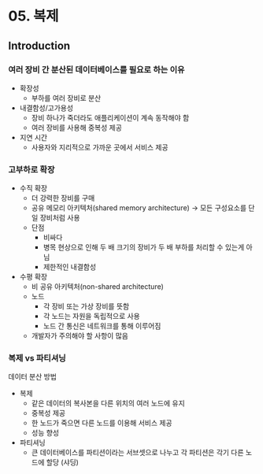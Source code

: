 # 05. 복제
## Introduction
### 여러 장비 간 분산된 데이터베이스를 필요로 하는 이유
- 확장성
    - 부하를 여러 장비로 분산
- 내결함성/고가용성
    - 장비 하나가 죽더라도 애플리케이션이 계속 동작해야 함
    - 여러 장비를 사용해 중복성 제공
- 지연 시간
    - 사용자와 지리적으로 가까운 곳에서 서비스 제공

### 고부하로 확장
- 수직 확장
    - 더 강력한 장비를 구매
    - 공유 메모리 아키텍처(shared memory architecture) → 모든 구성요소를 단일 장비처럼 사용
    - 단점
        - 비싸다
        - 병목 현상으로 인해 두 배 크기의 장비가 두 배 부하를 처리할 수 있는게 아님
        - 제한적인 내결함성
- 수평 확장
    - 비 공유 아키텍처(non-shared architecture)
    - 노드
        - 각 장비 또는 가상 장비를 뜻함
        - 각 노드는 자원을 독립적으로 사용
        - 노드 간 통신은 네트워크를 통해 이루어짐
    - 개발자가 주의해야 할 사항이 많음

### 복제 vs 파티셔닝
데이터 분산 방법
- 복제
    - 같은 데이터의 복사본을 다른 위치의 여러 노드에 유지
    - 중복성 제공
    - 한 노드가 죽으면 다른 노드를 이용해 서비스 제공
    - 성능 향성
- 파티셔닝
    - 큰 데이터베이스를 파티션이라는 서브셋으로 나누고 각 파티션은 각기 다른 노드에 할당 (샤딩)